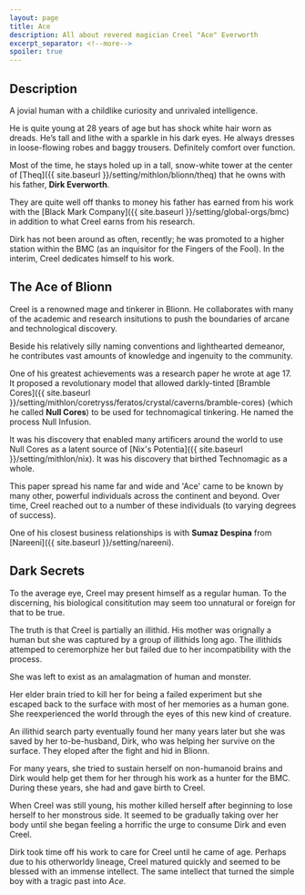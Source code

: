 ```yaml
---
layout: page
title: Ace
description: All about revered magician Creel "Ace" Everworth
excerpt_separator: <!--more-->
spoiler: true
---
```


## Description
A jovial human with a childlike curiosity and unrivaled intelligence.

He is quite young at 28 years of age but has shock white hair worn as dreads. He’s tall and lithe with a sparkle in his dark eyes. He always dresses in loose-flowing robes and baggy trousers. Definitely comfort over function.

Most of the time, he stays holed up in a tall, snow-white tower at the center of [Theq]({{ site.baseurl }}/setting/mithlon/blionn/theq) that he owns with his father, <strong>Dirk Everworth</strong>.

They are quite well off thanks to money his father has earned from his work with the [Black Mark Company]({{ site.baseurl }}/setting/global-orgs/bmc) in addition to what Creel earns from his research.

Dirk has not been around as often, recently; he was promoted to a higher station within the BMC (as an inquisitor for the Fingers of the Fool). In the interim, Creel dedicates himself to his work.

## The Ace of Blionn
Creel is a renowned mage and tinkerer in Blionn. He collaborates with many of the academic and research insitutions to push the boundaries of arcane and technological discovery.

Beside his relatively silly naming conventions and lighthearted demeanor, he contributes vast amounts of knowledge and ingenuity to the community.

One of his greatest achievements was a research paper he wrote at age 17. It proposed a revolutionary model that allowed darkly-tinted [Bramble Cores]({{ site.baseurl }}/setting/mithlon/coretryss/feratos/crystal/caverns/bramble-cores) (which he called <strong>Null Cores</strong>) to be used for technomagical tinkering. He named the process <srtong>Null Infusion</strong>.

It was his discovery that enabled many artificers around the world to use Null Cores as a latent source of [Nix's Potentia]({{ site.baseurl }}/setting/mithlon/nix). It was his discovery that birthed Technomagic<!--TODO--> as a whole.

This paper spread his name far and wide and 'Ace' came to be known by many other, powerful individuals across the continent and beyond. Over time, Creel reached out to a number of these individuals (to varying degrees of success).

One of his closest business relationships is with <strong>Sumaz Despina</strong> from [Nareeni]({{ site.baseurl }}/setting/nareeni).

## Dark Secrets
To the average eye, Creel may present himself as a regular human. To the discerning, his biological consititution may seem too unnatural or foreign for that to be true.

The truth is that Creel is partially an illithid. His mother was orignally a human but she was captured by a group of illithids long ago. The illithids attemped to ceremorphize her but failed due to her incompatibility with the process.

She was left to exist as an amalagmation of human and monster.

Her elder brain tried to kill her for being a failed experiment but she escaped back to the surface with most of her memories as a human gone. She reexperienced the world through the eyes of this new kind of creature.

An illithid search party eventually found her many years later but she was saved by her to-be-husband, Dirk, who was helping her survive on the surface. They eloped after the fight and hid in Blionn.

For many years, she tried to sustain herself on non-humanoid brains and Dirk would help get them for her through his work as a hunter for the BMC. During these years, she had and gave birth to Creel.

When Creel was still young, his mother killed herself after beginning to lose herself to her monstrous side. It seemed to be gradually taking over her body until she began feeling a horrific the urge to consume Dirk and even Creel.

Dirk took time off his work to care for Creel until he came of age. Perhaps due to his otherworldy lineage, Creel matured quickly and seemed to be blessed with an immense intellect. The same intellect that turned the simple boy with a tragic past into <em>Ace</em>.
